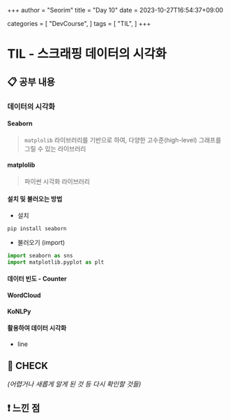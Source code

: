 +++
author = "Seorim"
title =  "Day 10"
date = 2023-10-27T16:54:37+09:00

categories = [
    "DevCourse",
]
tags = [
    "TIL",
]
+++


# TIL - 스크래핑 데이터의 시각화

## 📋 공부 내용
### 데이터의 시각화
#### Seaborn
> `matplolib` 라이브러리를 기반으로 하여, 다양한 고수준(high-level) 그래프를 그릴 수 있는 라이브러리
#### matplolib
> 파이썬 시각화 라이브러리

#### 설치 및 불러오는 방법
- 설치 
```
pip install seaborn
```
- 불러오기 (import)
```python
import seaborn as sns
import matplotlib.pyplot as plt
```

#### 데이터 빈도 - Counter
#### WordCloud
#### KoNLPy 

#### 활용하여 데이터 시각화
- line


## 👀 CHECK

*<span style = "font-size:15px">(어렵거나 새롭게 알게 된 것 등 다시 확인할 것들)</span>*

## ❗ 느낀 점
